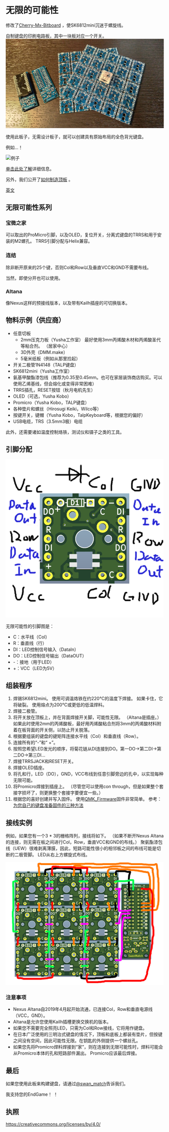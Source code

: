 # 无限的可能性

修改了[Cherry-Mx-Bitboard](https://github.com/ogatatsu/Cherry-Mx-Bitboard) ，使SK6812mini沉迷于螺旋线。

自制键盘的印刷电路板，其中一块板对应一个开关。 ![印刷电路板](pcbs.jpg)

使用此板子，无需设计板子，就可以创建具有原始布局的全色背光键盘。

例如...！

![例子](https://cdn-ak.f.st-hatena.com/images/fotolife/s/swan_match/20180915/20180915184339.jpg)

[单击此处了解](https://swan-match.hatenablog.com/entry/2018/09/15/184923)详细信息。

另外，我们公开了[如何制造顶板](https://swanmatch.github.io/topplate-tips) 。

[英文](https://translate.google.com/translate?hl=ja&sl=auto&tl=en&u=https%3A%2F%2Fswanmatch.github.io%2FMxLEDBitPCB%2F&sandbox=1)

## 无限可能性系列

### 宝微之家

可以取出的ProMicro引脚，以及OLED，复位开关，分离式键盘的TRRS和用于安装的M2螺孔。
 TRRS引脚分配与Helix兼容。

### 连结

除非断开原来的25个键，否则Col和Row以及垂直VCC和GND不需要布线。

当然，即使分开也可以使用。

### Altana

像Nexus这样的预接线版本，以及带有Kailh插座的可切换版本。

## 物料示例（供应商）

- 任意切板
    - 2mm压克力板（Yusha工作室）
        最好使用3mm丙烯酸木材和丙烯酸圣代等粘合剂。 （居家中心）
    - 3D外壳（DMM.make）
    - 5毫米纸板（例如从那里捡起）
- 开关二极管1N4148（TALP键盘）
- SK6812mini（Yusha工作室）
- 氨基甲酸酯漆包线（推荐为0.35至0.45mm。也可在家居装饰商店购买。可以使用乙烯基线，但会熔化或变得非常困难）
- TRRS插孔，RESET按钮（秋月电机先生）
- OLED（可选，Yusha Kobo）
- Promicro（Yusha Kobo，TALP键盘）
- 各种垫片和螺丝（Hirosugi Keiki，Wilco等）
- 按键开关，键帽（Yusha Kobo，TalpKeyboard等，根据您的偏好）
- USB电缆，TRS（3.5mm3极）电缆

此外，还需要诸如温度控制烙铁，测试仪和镊子之类的工具。

## 引脚分配

![印刷电路板](pcb1.png)

无限可能性的引脚图是：

- C：水平线（Col）
- R：垂直线（行）
- DI：LED控制信号输入（DataIn）
- DO：LED控制信号输出（DataOUT）
- -：接地（用于LED）
- +：VCC（LED为5V）

## 组装程序

1. 焊锡SK6812mini。
    使用可调温烙铁在约220°C的温度下焊接。
    如果卡住，它将破裂。
    使用熔点为200°C或更低的低温焊料。
2. 焊接二极管。
3. 将开关放在顶板上，并在背面焊接开关脚，可能性无限。
     （Altana是插座。）如果此时使用2mm的丙烯酸板，最好用丙烯酸粘合剂将3mm的丙烯酸材料附着在板背面的开关侧，以防止开关脱落。
4. 根据要组装的键盘的键矩阵连接水平线（Col）和垂直线（Row）。
5. 连接所有的“-”和“ +”。
6. 按照您希望LED发光的顺序，将菊花链从DI连接到DO。第一DO→第二DI→第二DO→第三DI…
7. 焊接TRRSJACK和RESET开关。
8. 焊接OLED插座。
9. 将孔和行，LED（DO），GND，VCC布线到任意引脚旁边的孔中，以实现每种无限可能。
10. 将Promicro焊接到插座上。
     （尽管您可以使用con through，但是如果整个套接字损坏了，则更换整个套接字要便宜一些。）
11. 根据您的喜好创建并写入固件。
    使用[QMK_Firmware](https://github.com/qmk/qmk_firmware)固件非常简单。
    参考： [为您自己的键盘准备固件的三种方法](https://skyhigh-works.hatenablog.com/entry/2018/10/09/120909)

## 接线实例

例如，如果您有一个3 * 3的栅格阵列，接线将如下。
 （如果不断开Nexus Altana的连接，则无需在板之间进行Col，Row，垂直VCC和GND的布线。）
聚氨酯漆包线（UEW）很难剥离薄膜，因此，短路可能性很小的相邻板之间的布线可能是切断的二极管脚。
 LED从右上方螺旋式布线。

![印刷电路板](pcb9.png)

### 注意事项

- Nexus Altana自2019年4月起开始流通，已连接Col，Row和垂直电源线（VCC，GND）。
- Altana是允许您使用Kailh插槽更换交换机的版本。
- 如果您不需要完全照亮LED，只需为Col和Row接线，它将用作键盘。
- 在日本广泛使用的三明治式键盘的情况下，顶板和底板上都装有垫片，但按键之间没有空间，因此可能性无限。在钥匙的外侧提供一个螺丝孔。
- 如果您先将Promicro焊料焊接到“家”，则在连接到无限可能性时，焊料可能会从Promicro本体的孔和短路部件漏出。
     Promicro应该最后焊接。

## 最后

如果您使用此板来构建键盘，请通过[@swan_match](https://twitter.com/swan_match)告诉我们。

我支持您的EndGame！ ！

## 执照

https://creativecommons.org/licenses/by/4.0/

